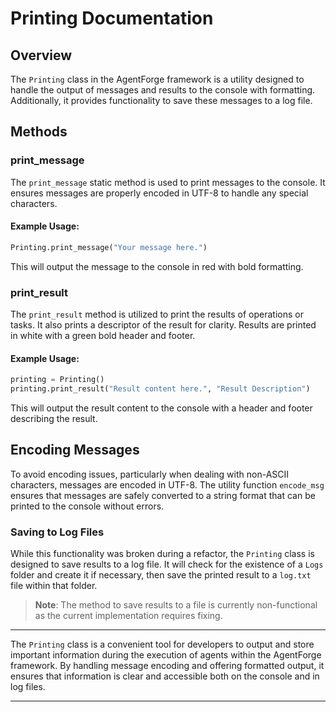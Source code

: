 # Printing Documentation

## Overview

The `Printing` class in the AgentForge framework is a utility designed to handle the output of messages and results to the console with formatting. Additionally, it provides functionality to save these messages to a log file.

## Methods

### print_message

The `print_message` static method is used to print messages to the console. It ensures messages are properly encoded in UTF-8 to handle any special characters.

#### Example Usage:

```python
Printing.print_message("Your message here.")
```

This will output the message to the console in red with bold formatting.

### print_result

The `print_result` method is utilized to print the results of operations or tasks. It also prints a descriptor of the result for clarity. Results are printed in white with a green bold header and footer.

#### Example Usage:

```python
printing = Printing()
printing.print_result("Result content here.", "Result Description")
```

This will output the result content to the console with a header and footer describing the result.

## Encoding Messages

To avoid encoding issues, particularly when dealing with non-ASCII characters, messages are encoded in UTF-8. The utility function `encode_msg` ensures that messages are safely converted to a string format that can be printed to the console without errors.

### Saving to Log Files

While this functionality was broken during a refactor, the `Printing` class is designed to save results to a log file.
It will check for the existence of a `Logs` folder and create it if necessary,
then save the printed result to a `log.txt` file within that folder.

> **Note**: The method to save results to a file is currently non-functional as the current implementation requires fixing.

---

The `Printing` class is a convenient tool for developers to output
and store important information during the execution of agents within the AgentForge framework.
By handling message encoding and offering formatted output,
it ensures that information is clear and accessible both on the console and in log files.

---